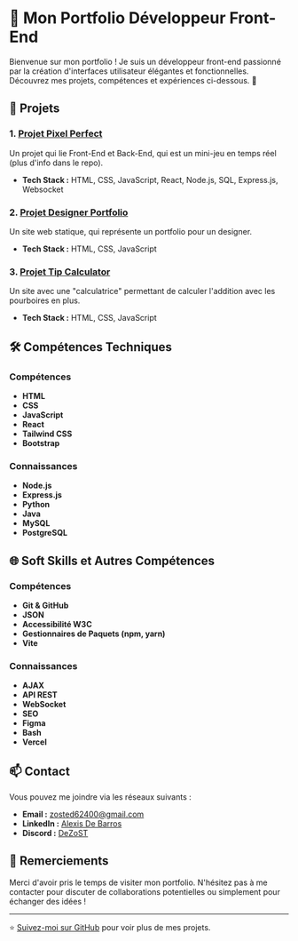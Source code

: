 # 🌟 Mon Portfolio Développeur Front-End

Bienvenue sur mon portfolio ! Je suis un développeur front-end passionné par la création d'interfaces utilisateur élégantes et fonctionnelles. Découvrez mes projets, compétences et expériences ci-dessous. 🚀

## 🎨 Projets

### 1. [Projet Pixel Perfect](https://github.com/DeZoST/pixel-perfect)

Un projet qui lie Front-End et Back-End, qui est un mini-jeu en temps réel (plus d'info dans le repo).

- **Tech Stack :** HTML, CSS, JavaScript, React, Node.js, SQL, Express.js, Websocket

### 2. [Projet Designer Portfolio](https://github.com/DeZoST/designer-portfolio-project)

Un site web statique, qui représente un portfolio pour un designer.

- **Tech Stack :** HTML, CSS, JavaScript

### 3. [Projet Tip Calculator](https://github.com/DeZoST/tip-calculator-app)

Un site avec une "calculatrice" permettant de calculer l'addition avec les pourboires en plus.

- **Tech Stack :** HTML, CSS, JavaScript

## 🛠️ Compétences Techniques

### Compétences

- **HTML**
- **CSS**
- **JavaScript**
- **React**
- **Tailwind CSS**
- **Bootstrap**

### Connaissances

- **Node.js**
- **Express.js**
- **Python**
- **Java**
- **MySQL**
- **PostgreSQL**

## 🌐 Soft Skills et Autres Compétences

### Compétences

- **Git & GitHub**
- **JSON**
- **Accessibilité W3C**
- **Gestionnaires de Paquets (npm, yarn)**
- **Vite**

### Connaissances

- **AJAX**
- **API REST**
- **WebSocket**
- **SEO**
- **Figma**
- **Bash**
- **Vercel**

## 📫 Contact

Vous pouvez me joindre via les réseaux suivants :

- **Email :** [zosted62400@gmail.com](mailto:zosted62400@gmail.com)
- **LinkedIn :** [Alexis De Barros](https://www.linkedin.com/in/votreprofil)
- **Discord :** [DeZoST](https://discord.com/users/330001251020308492)

## 🌟 Remerciements

Merci d'avoir pris le temps de visiter mon portfolio. N'hésitez pas à me contacter pour discuter de collaborations potentielles ou simplement pour échanger des idées !

---

⭐️ [Suivez-moi sur GitHub](https://github.com/DeZoST) pour voir plus de mes projets.
